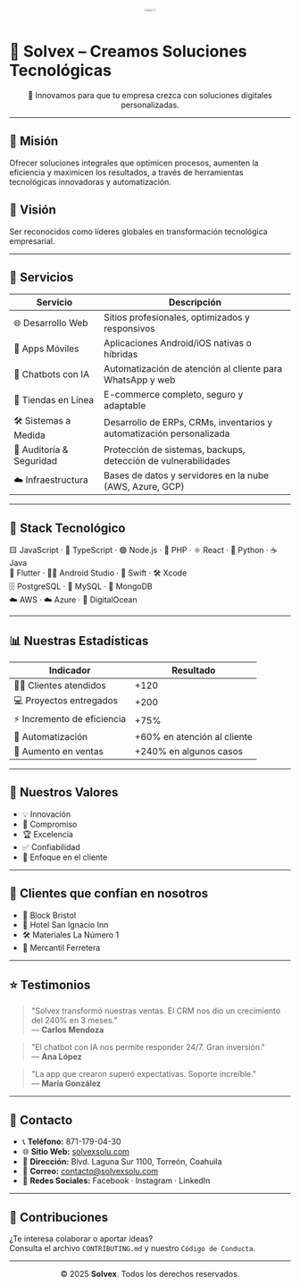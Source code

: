 <p align="center">
  <a href="https://res.cloudinary.com/ddy9zirpm/video/upload/v1751040232/45963-447087626_bwps3h.mp4" target="_blank">
    <image src="https://res.cloudinary.com/ddy9zirpm/image/upload/v1750448489/LogoSolvex_wsvusu.jpg" alt="Banner Solvex" style="width:20%; max-height:20px; object-fit:cover;">
  </a>
</p>

# 🧠 Solvex – Creamos Soluciones Tecnológicas

<p align="center">
🚀 Innovamos para que tu empresa crezca con soluciones digitales personalizadas.
</p>

---

## 🎯 Misión

Ofrecer soluciones integrales que optimicen procesos, aumenten la eficiencia y maximicen los resultados, a través de herramientas tecnológicas innovadoras y automatización.

## 🌟 Visión

Ser reconocidos como líderes globales en transformación tecnológica empresarial.

---

## 💼 Servicios

| Servicio                 | Descripción                                                                 |
|--------------------------|-----------------------------------------------------------------------------|
| 🌐 Desarrollo Web        | Sitios profesionales, optimizados y responsivos                             |
| 📱 Apps Móviles          | Aplicaciones Android/iOS nativas o híbridas                                 |
| 🤖 Chatbots con IA       | Automatización de atención al cliente para WhatsApp y web                   |
| 🛒 Tiendas en Línea      | E-commerce completo, seguro y adaptable                                     |
| 🛠 Sistemas a Medida     | Desarrollo de ERPs, CRMs, inventarios y automatización personalizada        |
| 🔐 Auditoría & Seguridad | Protección de sistemas, backups, detección de vulnerabilidades              |
| ☁️ Infraestructura       | Bases de datos y servidores en la nube (AWS, Azure, GCP)                    |

---

## 🧰 Stack Tecnológico

<p align="center">
  
🟨 JavaScript · 🔵 TypeScript · 🟢 Node.js · 🐘 PHP · ⚛️ React · 🐍 Python · ☕ Java  
📱 Flutter · 🧑‍💻 Android Studio · 🍎 Swift · 🛠️ Xcode  
🗄️ PostgreSQL · 🐬 MySQL · 🍃 MongoDB  
☁️ AWS · ☁️ Azure · 🌊 DigitalOcean

</p>

---

## 📊 Nuestras Estadísticas

| Indicador                   | Resultado               |
|----------------------------|-------------------------|
| 🧑‍💼 Clientes atendidos     | +120                    |
| 💻 Proyectos entregados     | +200                    |
| ⚡ Incremento de eficiencia | +75%                    |
| 🧠 Automatización           | +60% en atención al cliente |
| 🚀 Aumento en ventas        | +240% en algunos casos  |

---

## 💎 Nuestros Valores

- 💡 Innovación  
- 🤝 Compromiso  
- 🏆 Excelencia  
- ✅ Confiabilidad  
- 👥 Enfoque en el cliente

---

## 👥 Clientes que confían en nosotros

- 🧱 Block Bristol  
- 🏨 Hotel San Ignacio Inn  
- 🛠 Materiales La Número 1  
- 🔧 Mercantil Ferretera

---

## ⭐ Testimonios

> "Solvex transformó nuestras ventas. El CRM nos dio un crecimiento del 240% en 3 meses."  
> — **Carlos Mendoza**

> "El chatbot con IA nos permite responder 24/7. Gran inversión."  
> — **Ana López**

> "La app que crearon superó expectativas. Soporte increíble."  
> — **María González**

---

## 📍 Contacto

- 📞 **Teléfono:** 871-179-04-30  
- 🌐 **Sitio Web:** [solvexsolu.com](https://solvexsolu.com)  
- 📍 **Dirección:** Blvd. Laguna Sur 1100, Torreón, Coahuila  
- 📧 **Correo:** contacto@solvexsolu.com  
- 📱 **Redes Sociales:** Facebook · Instagram · LinkedIn

---

## 🤝 Contribuciones

¿Te interesa colaborar o aportar ideas?  
Consulta el archivo `CONTRIBUTING.md` y nuestro `Código de Conducta`.

---

<p align="center">
  © 2025 <strong>Solvex</strong>. Todos los derechos reservados.
</p>
